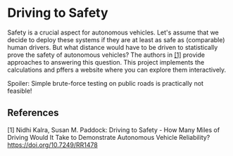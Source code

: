 # Driving to Safety
Safety is a crucial aspect for autonomous vehicles. Let's assume that we decide to deploy these systems if they are at least as safe as (comparable) human drivers. But what distance would have to be driven to statistically prove the safety of autonomous vehicles? The authors in [[1]](#1) provide approaches to answering this question. This project implements the calculations and pffers a website where you can explore them interactively.

Spoiler: Simple brute-force testing on public roads is practically not feasible!

## References
<a id="1">[1]</a> 
Nidhi Kalra, Susan M. Paddock:
Driving to Safety - How Many Miles of Driving Would It Take to Demonstrate Autonomous Vehicle Reliability?
https://doi.org/10.7249/RR1478